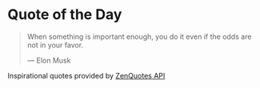 # Quote of the Day

<!-- QUOTE_START -->
> When something is important enough, you do it even if the odds are not in your favor.
>
> — Elon Musk

Inspirational quotes provided by <a href="https://zenquotes.io/" target="_blank">ZenQuotes API</a>
<!-- QUOTE_END -->